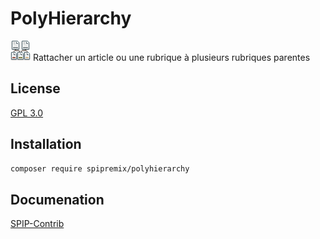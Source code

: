 # PolyHierarchy

![Logo](images/polyhier-32.png) Rattacher un article ou une rubrique à plusieurs rubriques parentes

## License

[GPL 3.0](LICENSE)

## Installation

```bash
composer require spipremix/polyhierarchy
```

## Documenation

[SPIP-Contrib](https://contrib.spip.net/Polyhierarchie)